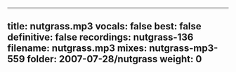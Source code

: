 
---
title: nutgrass.mp3
vocals: false
best: false
definitive: false
recordings: nutgrass-136
filename: nutgrass.mp3
mixes: nutgrass-mp3-559
folder: 2007-07-28/nutgrass
weight: 0
---
